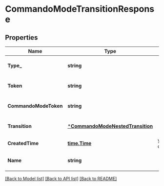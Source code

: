 # CommandoModeTransitionResponse

## Properties
Name | Type | Description | Notes
------------ | ------------- | ------------- | -------------
**Type_** | **string** |  | [optional] [default to null]
**Token** | **string** |  | [optional] [default to null]
**CommandoModeToken** | **string** |  | [optional] [default to null]
**Transition** | [***CommandoModeNestedTransition**](commando_mode_nested_transition.md) |  | [optional] [default to null]
**CreatedTime** | [**time.Time**](time.Time.md) | yyyy-MM-ddTHH:mm:ssZ | [default to null]
**Name** | **string** |  | [optional] [default to null]

[[Back to Model list]](../README.md#documentation-for-models) [[Back to API list]](../README.md#documentation-for-api-endpoints) [[Back to README]](../README.md)


